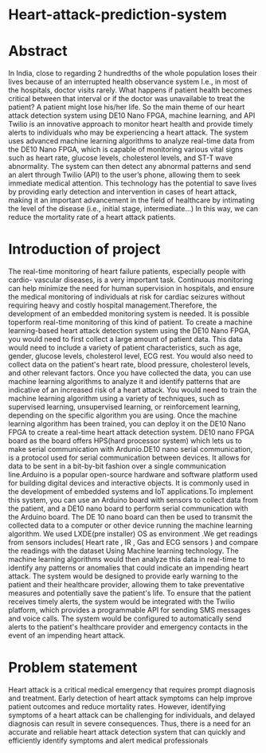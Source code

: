 # Heart-attack-prediction-system

# Abstract
In India, close to regarding 2 hundredths of the whole population loses their lives 
because of an interrupted health observance system I.e., in most of the hospitals, doctor 
visits rarely. What happens if patient health becomes critical between that interval or if the 
doctor was unavailable to treat the patient? A patient might lose his/her life. So the main 
theme of our heart attack detection system using DE10 Nano FPGA, machine learning, 
and API Twilio is an innovative approach to monitor heart health and provide timely alerts 
to individuals who may be experiencing a heart attack.
The system uses advanced machine learning algorithms to analyze real-time data from the 
DE10 Nano FPGA, which is capable of monitoring various vital signs such as heart rate, 
glucose levels, cholesterol levels, and ST-T wave abnormality. The system can then detect 
any abnormal patterns and send an alert through Twilio (API) to the user’s phone, allowing 
them to seek immediate medical attention.
This technology has the potential to save lives by providing early detection and 
intervention in cases of heart attack, making it an important advancement in the field of 
healthcare by intimating the level of the disease (i.e., initial stage, intermediate...) In this 
way, we can reduce the mortality rate of a heart attack patients.
# Introduction of project
The real-time monitoring of heart failure patients, especially people with cardio-
vascular diseases, is a very important task. Continuous monitoring can help minimize the 
need for human supervision in hospitals, and ensure the medical monitoring of individuals 
at risk for cardiac seizures without requiring heavy and costly hospital 
management.Therefore, the development of an embedded monitoring system is needed. It 
is possible toperform real-time monitoring of this kind of patient.
To create a machine learning-based heart attack detection system using the DE10 Nano 
FPGA, you would need to first collect a large amount of patient data. This data would need 
to include a variety of patient characteristics, such as age, gender, glucose levels, 
cholesterol level, ECG rest. You would also need to collect data on the patient's heart rate, 
blood pressure, cholesterol levels, and other relevant factors.
Once you have collected the data, you can use machine learning algorithms to analyze it 
and identify patterns that are indicative of an increased risk of a heart attack. You would 
need to train the machine learning algorithm using a variety of techniques, such as 
supervised learning, unsupervised learning, or reinforcement learning, depending on the 
specific algorithm you are using.
Once the machine learning algorithm has been trained, you can deploy it on the DE10 
Nano FPGA to create a real-time heart attack detection system. DE10 nano FPGA board 
as the board offers HPS(hard processor system) which lets us to make serial 
communication with Ardunio.DE10 nano serial communication, is a protocol used for serial 
communication between devices. It allows for data to be sent in a bit-by-bit fashion over a 
single communication line.Arduino is a popular open-source hardware and software 
platform used for building digital devices and interactive objects. It is commonly used in the
development of embedded systems and IoT applications.To implement this system, you 
can use an Arduino board with sensors to collect data from the patient, and a DE10 nano 
board to perform serial communication with the Arduino board. The DE 10 nano board can 
then be used to transmit the collected data to a computer or other device running the 
machine learning algorithm.
We used LXDE(pre installer) OS as environment .We get readings from sensors includes( 
Heart rate , IR , Gas and ECG sensors ) and compare the readings with the dataset Using 
Machine learning technology. The machine learning algorithms would then analyze this 
data in real-time to identify any patterns or anomalies that could indicate an impending 
heart attack. The system would be designed to provide early warning to the patient and 
their healthcare provider, allowing them to take preventative measures and potentially 
save the patient's life.
To ensure that the patient receives timely alerts, the system would be integrated with the 
Twilio platform, which provides a programmable API for sending SMS messages and voice 
calls. The system would be configured to automatically send alerts to the patient's 
healthcare provider and emergency contacts in the event of an impending heart attack.
# Problem statement
Heart attack is a critical medical emergency that requires prompt diagnosis and 
treatment. Early detection of heart attack symptoms can help improve patient outcomes 
and reduce mortality rates. However, identifying symptoms of a heart attack can be 
challenging for individuals, and delayed diagnosis can result in severe consequences. 
Thus, there is a need for an accurate and reliable heart attack detection system that can 
quickly and efficiently identify symptoms and alert medical professionals
